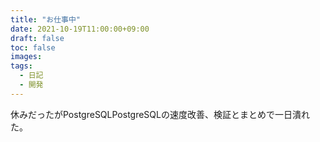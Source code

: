 ```yaml
---
title: "お仕事中"
date: 2021-10-19T11:00:00+09:00
draft: false
toc: false
images:
tags:
  - 日記
  - 開発
---
```


休みだったがPostgreSQLPostgreSQLの速度改善、検証とまとめで一日潰れた。
